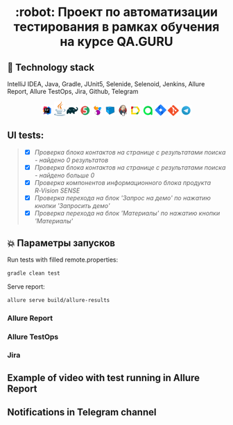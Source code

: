 <h1 align="center"> :robot: Проект по автоматизации тестирования в рамках обучения на курсе QA.GURU </h1>

## :rocket: Technology stack

IntelliJ IDEA, Java, Gradle, JUnit5, Selenide, Selenoid, Jenkins, Allure Report, Allure TestOps, Jira, Github, Telegram

<p  align="center"

<code><img width="5%" title="IntelliJ IDEA" src="images/logo/IDEA-logo.svg"></code>
<code><img width="5%" title="Java" src="images/logo/java-logo.svg"></code>
<code><img width="5%" title="Gradle" src="images/logo/gradle-logo.svg "></code>
<code><img width="5%" title="JUnit5" src="images/logo/junit5-logo.svg"></code>
<code><img width="5%" title="Selenide" src="images/logo/selenide-logo.svg"></code>
<code><img width="5%" title="Selenoid" src="images/logo/selenoid-logo.svg"></code>
<code><img width="5%" title="Jenkins" src="images/logo/jenkins-logo.svg"></code>
<code><img width="5%" title="Allure Report" src="images/logo/allure-Report-logo.svg"></code>
<code><img width="5%" title="Allure TestOps" src="images/logo/allure-ee-logo.svg"></code>
<code><img width="5%" title="Jira" src="images/logo/jira-logo.svg"></code>
<code><img width="5%" title="Github" src="images/logo/git-logo.svg"></code>
<code><img width="5%" title="Telegram" src="images/logo/Telegram.svg"></code>
</p>

## UI tests:

> - [x] *Проверка блока контактов на странице c результатами поиска - найдено 0 результатов*
>- [x] *Проверка блока контактов на странице c результатами поиска - найдено больше 0*
>- [x] *Проверка компонентов информационного блока продукта R‑Vision SENSE*
>- [x] *Проверка перехода на блок 'Запрос на демо' по нажатию кнопки 'Запросить демо'*
>- [x] *Проверка перехода на блок 'Материалы' по нажатию кнопки 'Материалы'*

## :boom: Параметры запусков

Run tests with filled remote.properties:

```bash
gradle clean test
```

Serve report:

```bash
allure serve build/allure-results
```

### Allure Report

### Allure TestOps

### Jira

## Example of video with test running in Allure Report

## Notifications in Telegram channel


